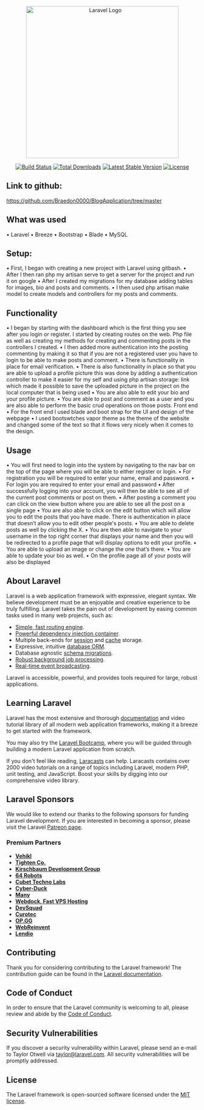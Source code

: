 <p align="center"><a href="https://laravel.com" target="_blank"><img src="https://raw.githubusercontent.com/laravel/art/master/logo-lockup/5%20SVG/2%20CMYK/1%20Full%20Color/laravel-logolockup-cmyk-red.svg" width="400" alt="Laravel Logo"></a></p>

<p align="center">
<a href="https://github.com/laravel/framework/actions"><img src="https://github.com/laravel/framework/workflows/tests/badge.svg" alt="Build Status"></a>
<a href="https://packagist.org/packages/laravel/framework"><img src="https://img.shields.io/packagist/dt/laravel/framework" alt="Total Downloads"></a>
<a href="https://packagist.org/packages/laravel/framework"><img src="https://img.shields.io/packagist/v/laravel/framework" alt="Latest Stable Version"></a>
<a href="https://packagist.org/packages/laravel/framework"><img src="https://img.shields.io/packagist/l/laravel/framework" alt="License"></a>
</p>


## Link to github:
https://github.com/Braedon0000/BlogApplication/tree/master

## What was used
•	Laravel
•	Breeze
•	Bootstrap
•	Blade
•	MySQL

## Setup:
•	First, I began with creating a new project with Laravel using gitbash. 
•	After I then ran php my artisan serve to get a server for the project and run it on google 
•	After I created my migrations for my database adding tables for images, bio and posts and comments. 
•	I then used php artisan make model to create models and controllers for my posts and comments. 

## Functionality
•	I began by starting with the dashboard which is the first thing you see after you login or register. I started by creating routes on the web. Php file as well as creating my methods for creating and commenting posts in the controllers I created.
•	I then added more authentication into the posting commenting by making it so that if you are not a registered user you have to login to be able to make posts and comment. 
•	There is functionality in place for email verification.
•	There is also functionality in place so that you are able to upload a profile picture this was done by adding a authentication controller to make it easier for my self and using php artisan storage: link which made it possible to save the uploaded picture in the project on the local computer that is being used 
•	You are also able to edit your bio and your profile picture. 
•	You are able to post and comment as a user and you are also able to perform the basic crud operations on those posts. 
Front end
•	For the front end I used blade and boot strap for the UI and design of the webpage 
•	I used bootswtches vapor theme as the theme of the website and changed some of the text so that it flows very nicely when it comes to the design. 

## Usage
•	You will first need to login into the system by navigating to the nav bar on the top of the page where you will be able to either register or login.
•	For registration you will be required to enter your name, email and password. 
•	For login you are required to enter your email and password
•	After successfully logging into your account, you will then be able to see all of the current post comments or post on them. 
•	After posting a comment you can click on the view button where you are able to see all the post on a single page
•	You are also able to click on the edit button which will allow you to edit the posts that you have made. There is authentication in place that doesn’t allow you to edit other people's posts.
•	You are able to delete posts as well by clicking the X.
•	You are then able to navigate to your username in the top right corner that displays your name and then you will be redirected to a profile page that will display options to edit your profile. 
•	You are able to upload an image or change the one that’s there. 
•	You are able to update your bio as well.
•	On the profile page all of your posts will also be displayed 

















## About Laravel

Laravel is a web application framework with expressive, elegant syntax. We believe development must be an enjoyable and creative experience to be truly fulfilling. Laravel takes the pain out of development by easing common tasks used in many web projects, such as:

- [Simple, fast routing engine](https://laravel.com/docs/routing).
- [Powerful dependency injection container](https://laravel.com/docs/container).
- Multiple back-ends for [session](https://laravel.com/docs/session) and [cache](https://laravel.com/docs/cache) storage.
- Expressive, intuitive [database ORM](https://laravel.com/docs/eloquent).
- Database agnostic [schema migrations](https://laravel.com/docs/migrations).
- [Robust background job processing](https://laravel.com/docs/queues).
- [Real-time event broadcasting](https://laravel.com/docs/broadcasting).

Laravel is accessible, powerful, and provides tools required for large, robust applications.

## Learning Laravel

Laravel has the most extensive and thorough [documentation](https://laravel.com/docs) and video tutorial library of all modern web application frameworks, making it a breeze to get started with the framework.

You may also try the [Laravel Bootcamp](https://bootcamp.laravel.com), where you will be guided through building a modern Laravel application from scratch.

If you don't feel like reading, [Laracasts](https://laracasts.com) can help. Laracasts contains over 2000 video tutorials on a range of topics including Laravel, modern PHP, unit testing, and JavaScript. Boost your skills by digging into our comprehensive video library.

## Laravel Sponsors

We would like to extend our thanks to the following sponsors for funding Laravel development. If you are interested in becoming a sponsor, please visit the Laravel [Patreon page](https://patreon.com/taylorotwell).

### Premium Partners

- **[Vehikl](https://vehikl.com/)**
- **[Tighten Co.](https://tighten.co)**
- **[Kirschbaum Development Group](https://kirschbaumdevelopment.com)**
- **[64 Robots](https://64robots.com)**
- **[Cubet Techno Labs](https://cubettech.com)**
- **[Cyber-Duck](https://cyber-duck.co.uk)**
- **[Many](https://www.many.co.uk)**
- **[Webdock, Fast VPS Hosting](https://www.webdock.io/en)**
- **[DevSquad](https://devsquad.com)**
- **[Curotec](https://www.curotec.com/services/technologies/laravel/)**
- **[OP.GG](https://op.gg)**
- **[WebReinvent](https://webreinvent.com/?utm_source=laravel&utm_medium=github&utm_campaign=patreon-sponsors)**
- **[Lendio](https://lendio.com)**

## Contributing

Thank you for considering contributing to the Laravel framework! The contribution guide can be found in the [Laravel documentation](https://laravel.com/docs/contributions).

## Code of Conduct

In order to ensure that the Laravel community is welcoming to all, please review and abide by the [Code of Conduct](https://laravel.com/docs/contributions#code-of-conduct).

## Security Vulnerabilities

If you discover a security vulnerability within Laravel, please send an e-mail to Taylor Otwell via [taylor@laravel.com](mailto:taylor@laravel.com). All security vulnerabilities will be promptly addressed.

## License

The Laravel framework is open-sourced software licensed under the [MIT license](https://opensource.org/licenses/MIT).
